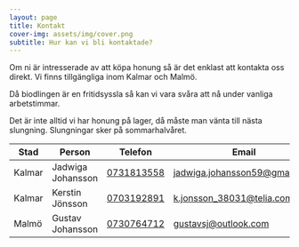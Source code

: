 ```yaml
---
layout: page
title: Kontakt
cover-img: assets/img/cover.png
subtitle: Hur kan vi bli kontaktade?
---
```


Om ni är intresserade av att köpa honung så är det enklast att kontakta oss direkt. Vi finns tillgängliga inom Kalmar och Malmö.

Då biodlingen är en fritidsyssla så kan vi vara svåra att nå under vanliga arbetstimmar.

Det är inte alltid vi har honung på lager, då måste man vänta till nästa slungning. Slungningar sker på sommarhalvåret.


| Stad   | Person            | Telefon                        | Email                                                                 |
|--------|-------------------|--------------------------------|-----------------------------------------------------------------------|
| Kalmar | Jadwiga Johansson | [0731813558](tel:+46731813558) | [jadwiga.johansson59@gmail.com](mailto:jadwiga.johansson59@gmail.com) |
| Kalmar | Kerstin Jönsson   | [0703192891](tel:+46703192891) | [k.jonsson_38031@telia.com](mailto:k.jonsson_38031@telia.com)         |
| Malmö  | Gustav Johansson  | [0730764712](tel:+46730764712) | [gustavsj@outlook.com](mailto:gustavsj@outlook.com)                   |
